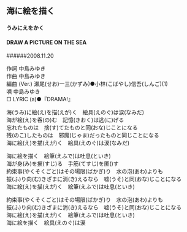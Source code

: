 ## 海に絵を描く
#### うみにえをかく
#### DRAW A PICTURE ON THE SEA
######2008.11.20


作詞     中島みゆき　　　　　   
作曲      中島みゆき  　　　   
編曲 (Ver.) 瀬尾(せお)一三(かずみ)●小林(こばやし)信吾(しんご)(1)　　　　　　
唄     中島みゆき       
□ LYRIC (a)●『DRAMA!』   
   
海(うみ)に絵(え)を描(えが)く　絵具(えのぐ)は涙(なみだ)   
海が絵(え)を呑(の)む　記憶(きおく)は逃(に)げる   
忘れたものは　捨(す)てたものと同(おな)じことになる   
残(のこ)したものは　邪魔(じゃま)だったものと同じことになる   
海に絵(え)を描(えが)く　絵具(えのぐ)は涙(なみだ)   
   
海に絵を描く　絵筆(えふで)は吐息(といき)   
海が身(み)を捩(すじ)る　手筋(てすじ)を匿()す   
約束事(やくそくごと)はその場限(ばかぎ)り　水の泡(あわ)よりも   
振(ふ)り向(む)きざまに消(き)えるなら　嘘(うそ)と同(おな)じことになる   
海に絵(え)を描(えが)く　絵筆(えふで)は吐息(といき)   
   
約束事(やくそくごと)はその場限(ばかぎ)り　水の泡(あわ)よりも   
振(ふ)り向(む)きざまに消(き)えるなら　嘘(うそ)と同(おな)じことになる   
海に絵(え)を描(えが)く　絵筆(えふで)は吐息(といき)   
海に絵を描く　絵具(えのぐ)は涙   